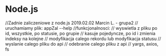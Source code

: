 # Node.js
//Zadnie zaliczeniowe z node.js 2019.02.02 Marcin L. - grupa2
// uruchamiamy plik:  appZal --help 
//funkcjonalnosci:
// wyswietla z pliku po id, wszystkie, po statusie, po grupie
// kasuje pojedyncze, po id i zmienia indeksy na kolejne
// modyfikacja calego rekordu lub modyfikacja statusu
// wyslanie calego pliku do api
// odebranie calego pliku z api 
// yargs, axios, fs
